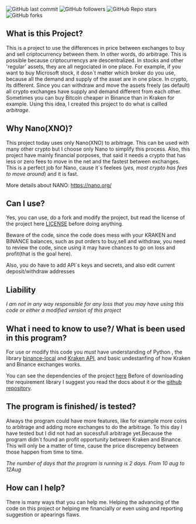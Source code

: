 ![GitHub last commit](https://img.shields.io/github/last-commit/Marcosgcr/ArbitragemNano)
![GitHub followers](https://img.shields.io/github/followers/Marcosgcr?style=social)
![GitHub Repo stars](https://img.shields.io/github/stars/Marcosgcr/ArbitragemNano?style=social)
![GitHub forks](https://img.shields.io/github/forks/Marcosgcr/ArbitragemNano?style=social)


## What is this Project?

This is a project to use the differences in price between exchanges to buy and sell criptocurrency between them. 
In other words, do arbitrage. This is possible because criptocurrencys are descentralized.
In stocks and other 'regular' assets, they are all negociated in one place. For example, if you want to buy Microsoft stock, it dosn´t matter which broker do you use, because all the demand and supply of the asset are in one place.
In crypto, its different. 
Since you can withdraw and move the assets freely (as default) all crypto exchanges have supply and demand different from each other.
Sometimes you can buy Bitcoin cheaper in Binance than in Kraken for example.
Using this idea, I created this project to do what is callled *arbitrage*. 

## Why Nano(XNO)?

This project today uses only Nano(XNO) to arbitrage. 
This can be used with many other crypto but I choose only Nano to simplify this process. 
Also, this project have mainly financial porposes, that said it needs a crypto that has less or zero fees to move in the net and the fastest between exchanges.
This is a perfect job for Nano, cause it´s feelees (*yes, most crypto has fees to move around*) and it is fast. 

More details about NANO: https://nano.org/

## Can I use?

Yes, you can use, do a fork and modify the project, but read the license of the project here [LICENSE](LICENSE) before doing anything.

Beware of the code, since the code does mess with your KRAKEN and BINANCE balances, such as  put orders to buy,sell and withdraw, you need to review the code, since using it may have chances to go on loss and profit(that is the goal here).

Also, you do have to add API´s keys and secrets, and also edit current deposit/withdraw addresses
## Liability

*I am not in any way responsible for any loss that you may have using this code or either a modified version of this project*

## What i need to know to use?/ What is been used in this program?

For use or modify this code you *must* have understanding of Python , the library [binance-local](https://python-binance.readthedocs.io/en/latest/) and [Kraken API](https://docs.kraken.com/rest/), and basic undestanfing of how Kraken and Binance exchanges works.

You can see the dependencies of the project [here](https://github.com/Marcosgcr/ArbitragemNano/blob/main/requirements.txt)
Before of downloading the requirement library I suggest you read the docs about it or the [github repository](https://github.com/sammchardy/python-binance).


## The program is finished/ is tested?

Always the program could have more features, like for example more coins to arbitrage and adding more exchanges to do the arbitrage.
To this day I have tested but I did not had an sucessfull arbitrage yet.Because the program didn´t found an profit opportunity between Kraken and Binance. This  will only be a matter of time, cause the price discrepency between those happen from time to time.

*The number of days that the program is running is 2 days. From 10 aug to 12Aug*


## How can I help?

There is many ways that you can help me.
Helping the advancing of the code on this project or helping me financially or even using and reporting suggestion or apearings flaws.


